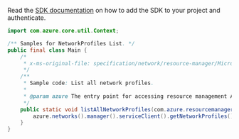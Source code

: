 Read the [SDK documentation](https://github.com/Azure/azure-sdk-for-java/blob/azure-resourcemanager_2.10.0/sdk/resourcemanager/azure-resourcemanager/README.md) on how to add the SDK to your project and authenticate.

```java
import com.azure.core.util.Context;

/** Samples for NetworkProfiles List. */
public final class Main {
    /*
     * x-ms-original-file: specification/network/resource-manager/Microsoft.Network/stable/2021-05-01/examples/NetworkProfileListAll.json
     */
    /**
     * Sample code: List all network profiles.
     *
     * @param azure The entry point for accessing resource management APIs in Azure.
     */
    public static void listAllNetworkProfiles(com.azure.resourcemanager.AzureResourceManager azure) {
        azure.networks().manager().serviceClient().getNetworkProfiles().list(Context.NONE);
    }
}
```
